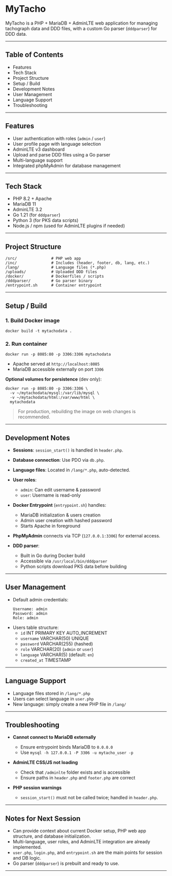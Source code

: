 # MyTacho

MyTacho is a PHP + MariaDB + AdminLTE web application for managing tachograph data and DDD files, with a custom Go parser (`dddparser`) for DDD data.

---

## Table of Contents

- Features
- Tech Stack
- Project Structure
- Setup / Build
- Development Notes
- User Management
- Language Support
- Troubleshooting

---

## Features

- User authentication with roles (`admin` / `user`)
- User profile page with language selection
- AdminLTE v3 dashboard
- Upload and parse DDD files using a Go parser
- Multi-language support
- Integrated phpMyAdmin for database management

---

## Tech Stack

- PHP 8.2 + Apache
- MariaDB 11
- AdminLTE 3.2
- Go 1.21 (for `dddparser`)
- Python 3 (for PKS data scripts)
- Node.js / npm (used for AdminLTE plugins if needed)

---

## Project Structure

```
/src/               # PHP web app
/inc/               # Includes (header, footer, db, lang, etc.)
/lang/              # Language files (*.php)
/uploads/           # Uploaded DDD files
/docker/            # Dockerfiles / scripts
/dddparser/         # Go parser binary
/entrypoint.sh      # Container entrypoint
```

---

## Setup / Build

### 1. Build Docker image

```
docker build -t mytachodata .
```

### 2. Run container

```
docker run -p 8085:80 -p 3306:3306 mytachodata
```

- Apache served at `http://localhost:8085`
- MariaDB accessible externally on port `3306`

**Optional volumes for persistence** (dev only):

```
docker run -p 8085:80 -p 3306:3306 \
  -v ~/mytachodata/mysql:/var/lib/mysql \
  -v ~/mytachodata/html:/var/www/html \
  mytachodata
```

> For production, rebuilding the image on web changes is recommended.

---

## Development Notes

- **Sessions**: `session_start()` is handled in `header.php`.
- **Database connection**: Use PDO via `db.php`.
- **Language files**: Located in `/lang/*.php`, auto-detected.
- **User roles**:
  - `admin`: Can edit username & password
  - `user`: Username is read-only

- **Docker Entrypoint** (`entrypoint.sh`) handles:
  - MariaDB initialization & users creation
  - Admin user creation with hashed password
  - Starts Apache in foreground

- **PhpMyAdmin** connects via TCP (`127.0.0.1:3306`) for external access.

- **DDD parser**:
  - Built in Go during Docker build
  - Accessible via `/usr/local/bin/dddparser`
  - Python scripts download PKS data before building

---

## User Management

- Default admin credentials:
  ```
  Username: admin
  Password: admin
  Role: admin
  ```
- Users table structure:
  - `id` INT PRIMARY KEY AUTO_INCREMENT
  - `username` VARCHAR(50) UNIQUE
  - `password` VARCHAR(255) (hashed)
  - `role` VARCHAR(20) (`admin` or `user`)
  - `language` VARCHAR(5) (default: `en`)
  - `created_at` TIMESTAMP

---

## Language Support

- Language files stored in `/lang/*.php`
- Users can select language in `user.php`
- New language: simply create a new PHP file in `/lang/`

---

## Troubleshooting

- **Cannot connect to MariaDB externally**
  - Ensure entrypoint binds MariaDB to `0.0.0.0`
  - Use `mysql -h 127.0.0.1 -P 3306 -u mytacho_user -p`

- **AdminLTE CSS/JS not loading**
  - Check that `/adminlte` folder exists and is accessible
  - Ensure paths in `header.php` and `footer.php` are correct

- **PHP session warnings**
  - `session_start()` must not be called twice; handled in `header.php`.

---

## Notes for Next Session

- Can provide context about current Docker setup, PHP web app structure, and database initialization.
- Multi-language, user roles, and AdminLTE integration are already implemented.
- `user.php`, `login.php`, and `entrypoint.sh` are the main points for session and DB logic.
- Go parser (`dddparser`) is prebuilt and ready to use.

---


